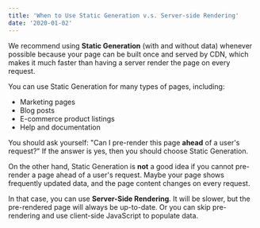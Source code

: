 ```yaml
---
title: 'When to Use Static Generation v.s. Server-side Rendering'
date: '2020-01-02'
---
```


We recommend using **Static Generation** (with and without data) whenever
possible because your page can be built once and served by CDN, which makes
it much faster than having a server render the page on every request.

You can use Static Generation for many types of pages, including:

- Marketing pages
- Blog posts
- E-commerce product listings
- Help and documentation

You should ask yourself: "Can I pre-render this page **ahead** of a user's
request?" If the answer is yes, then you should choose Static Generation.

On the other hand, Static Generation is **not** a good idea if you cannot
pre-render a page ahead of a user's request. Maybe your page shows
frequently updated data, and the page content changes on every request.

In that case, you can use **Server-Side Rendering**. It will be slower, but
the pre-rendered page will always be up-to-date. Or you can skip
pre-rendering and use client-side JavaScript to populate data.

